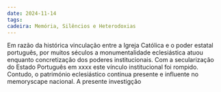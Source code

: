 ```yaml
---
date: 2024-11-14
tags: 
cadeira: Memória, Silêncios e Heterodoxias
---
```


Em razão da histórica vinculação entre a Igreja Católica e o poder estatal português, por muitos séculos a monumentalidade eclesiástica atuou enquanto concretização dos poderes institucionais. Com a secularização do Estado Português em xxxx este vínculo institucional foi rompido.
Contudo, o património eclesiástico continua presente e influente no memoryscape nacional.
A presente investigção